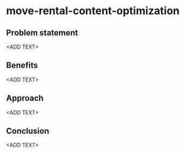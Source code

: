 # move-rental-content-optimization

## Problem statement
\<ADD TEXT>
## Benefits
\<ADD TEXT>
## Approach
\<ADD TEXT>
## Conclusion
\<ADD TEXT>
